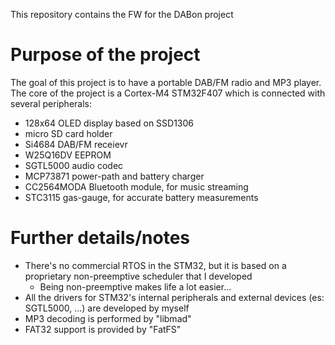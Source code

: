 This repository contains the FW for the DABon project

# Purpose of the project
The goal of this project is to have a portable DAB/FM radio and MP3 player.  
The core of the project is a Cortex-M4 STM32F407 which is connected with several peripherals:
* 128x64 OLED display based on SSD1306
* micro SD card holder
* Si4684 DAB/FM receievr
* W25Q16DV EEPROM
* SGTL5000 audio codec
* MCP73871 power-path and battery charger
* CC2564MODA Bluetooth module, for music streaming
* STC3115 gas-gauge, for accurate battery measurements

# Further details/notes
* There's no commercial RTOS in the STM32, but it is based on a proprietary non-preemptive scheduler that I developed
  * Being non-preemptive makes life a lot easier...
* All the drivers for STM32's internal peripherals and external devices (es: SGTL5000, ...) are developed by myself
* MP3 decoding is performed by "libmad"
* FAT32 support is provided by "FatFS" 
